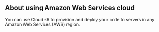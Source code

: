 <!-- post: -->


## About using Amazon Web Services cloud

You can use Cloud 66 to provision and deploy your code to servers in any Amazon Web Services (AWS) region. 

